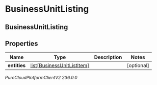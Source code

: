 # BusinessUnitListing

## BusinessUnitListing

## Properties

|Name | Type | Description | Notes|
|------------ | ------------- | ------------- | -------------|
| **entities** | [list[BusinessUnitListItem]](BusinessUnitListItem) |  | [optional] |



_PureCloudPlatformClientV2 236.0.0_
